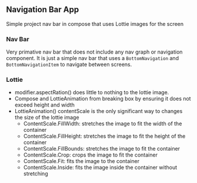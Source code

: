 ## Navigation Bar App
Simple project nav bar in compose that uses Lottie images for the screen
### Nav Bar
Very primative nav bar that does not include any nav graph or navigation component. It is just a simple nav bar that uses a `BottomNavigation` and `BottomNavigationItem` to navigate between screens.
### Lottie
- modifier.aspectRation() does little to nothing to the lottie image.
- Compose and LottieAnimation from breaking box by ensuring it does not exceed height and width
- LottieAnimation() contentScale is the only significant way to changes the size of the lottie image
  - ContentScale.FillWidth: stretches the image to fit the width of the container
  - ContentScale.FillHeight: stretches the image to fit the height of the container
  - ContentScale.FillBounds: stretches the image to fit the container
  - ContentScale.Crop: crops the image to fit the container
  - ContentScale.Fit: fits the image to the container
  - ContentScale.Inside: fits the image inside the container without stretching
